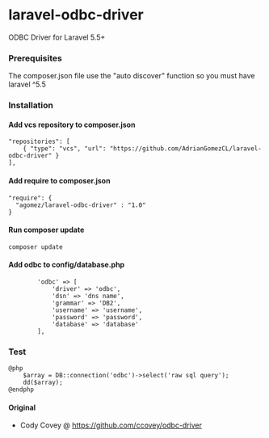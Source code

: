 # laravel-odbc-driver

ODBC Driver for Laravel 5.5+

### Prerequisites
The composer.json file use the "auto discover" function so you must have laravel ^5.5

### Installation

#### Add vcs repository to composer.json
```
"repositories": [
    { "type": "vcs", "url": "https://github.com/AdrianGomezCL/laravel-odbc-driver" }
],
```

#### Add require to composer.json
```
"require": {
  "agomez/laravel-odbc-driver" : "1.0"
}
```

#### Run composer update
```
composer update
```

#### Add odbc to config/database.php
```
        'odbc' => [
            'driver' => 'odbc',
            'dsn' => 'dns name',
            'grammar' => 'DB2',
            'username' => 'username',
            'password' => 'password',
            'database' => 'database'
        ],
```

### Test
```
@php
    $array = DB::connection('odbc')->select('raw sql query');
    dd($array);
@endphp
```

#### Original
* Cody Covey @ https://github.com/ccovey/odbc-driver